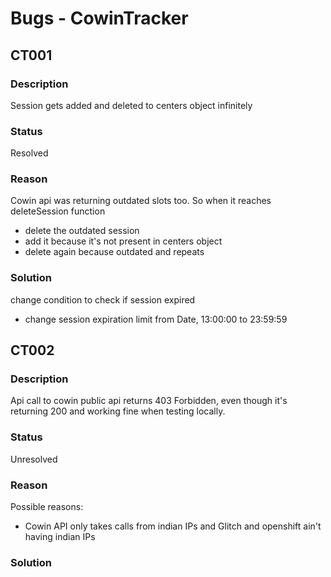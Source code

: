 # Bugs - CowinTracker

## CT001
### Description 
Session gets added and deleted to centers object infinitely
### Status 
Resolved
### Reason 
Cowin api was returning outdated slots too. So when it reaches deleteSession function
 + delete the outdated session
 + add it because it's not present in centers object
 + delete again because outdated and repeats
 ### Solution 
 change condition to check if session expired
 + change session expiration limit from Date, 13:00:00 to 23:59:59

## CT002
### Description 
Api call to cowin public api returns 403 Forbidden, even though it's returning 200 and working fine when testing locally.
### Status 
Unresolved
### Reason 
Possible reasons:
+ Cowin API only takes calls from indian IPs and Glitch and openshift ain't having indian IPs
### Solution
